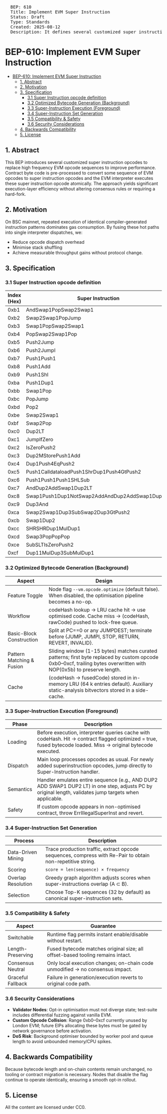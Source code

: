 <pre>
  BEP: 610
  Title: Implement EVM Super Instruction
  Status: Draft
  Type: Standards
  Created: 2025-08-12
  Description: It defines several customized super instruction opcodes to replace high frequency EVM opcode sequences to improve performance
</pre>

# BEP-610: Implement EVM Super Instruction

- [BEP-610: Implement EVM Super Instruction](#bep-610-implement-EVM-Super-Instruction)
  - [1. Abstract](#1-abstract)
  - [2. Motivation](#2-motivation)
  - [3. Specification](#3-specification)
    - [3.1 Super Instruction opcode definition ](#31-super-instruction-opcode-definition)
    - [3.2 Optimized Bytecode Generation (Background)](#32-optimized-bytecode-generation-background)
    - [3.3 Super-Instruction Execution (Foreground)](#33-super-instruction-execution-foreground)
    - [3.4 Super-Instruction Set Generation](#34-super-instruction-set-generation)
    - [3.5 Compatibility & Safety](#35-compatibility--safety)
    - [3.6 Security Considerations](#36-security-considerations)
  - [4. Backwards Compatibility](#4-backwards-compatibility)
  - [5. License](#5-license)

## 1. Abstract
This BEP introduces several customized super instruction opcodes to replace high frequency EVM opcode sequences to improve performance. Contract byte code is pre-processed to convert some sequence of EVM opcodes to super instruction opcodes and the EVM interpreter executes these super instruction opcode atomically. The approach yields significant execution-layer efficiency without altering consensus rules or requiring a hard-fork.

## 2. Motivation

On BSC mainnet, repeated execution of identical compiler-generated instruction patterns dominates gas consumption. By fusing these hot paths into single interpreter dispatches, we:

- Reduce opcode dispatch overhead
- Minimise stack shuffling
- Achieve measurable throughput gains without protocol change.

## 3. Specification

### 3.1 Super Instruction opcode definition

| Index (Hex) | Super Instruction                             |
|-------------|-----------------------------------------------------|
| 0xb1        | AndSwap1PopSwap2Swap1                               |
| 0xb2        | Swap2Swap1PopJump                                   |
| 0xb3        | Swap1PopSwap2Swap1                                  |
| 0xb4        | PopSwap2Swap1Pop                                    |
| 0xb5        | Push2Jump                                           |
| 0xb6        | Push2JumpI                                          |
| 0xb7        | Push1Push1                                          |
| 0xb8        | Push1Add                                            |
| 0xb9        | Push1Shl                                            |
| 0xba        | Push1Dup1                                           |
| 0xbb        | Swap1Pop                                            |
| 0xbc        | PopJump                                             |
| 0xbd        | Pop2                                                |
| 0xbe        | Swap2Swap1                                          |
| 0xbf        | Swap2Pop                                            |
| 0xc0        | Dup2LT                                              |
| 0xc1        | JumpIfZero                                          |
| 0xc2        | IsZeroPush2                                         |
| 0xc3        | Dup2MStorePush1Add                                  |
| 0xc4        | Dup1Push4EqPush2                                    |
| 0xc5        | Push1CalldataloadPush1ShrDup1Push4GtPush2           |
| 0xc6        | Push1Push1Push1SHLSub                               |
| 0xc7        | AndDup2AddSwap1Dup2LT                               |
| 0xc8        | Swap1Push1Dup1NotSwap2AddAndDup2AddSwap1Dup2LT      |
| 0xc9        | Dup3And                                             |
| 0xca        | Swap2Swap1Dup3SubSwap2Dup3GtPush2                   |
| 0xcb        | Swap1Dup2                                           |
| 0xcc        | SHRSHRDup1MulDup1                                   |
| 0xcd        | Swap3PopPopPop                                      |
| 0xce        | SubSLTIsZeroPush2                                   |
| 0xcf        | Dup11MulDup3SubMulDup1                              |

### 3.2 Optimized Bytecode Generation (Background)

| Aspect | Design                                                                                                                                                              |
|--------|---------------------------------------------------------------------------------------------------------------------------------------------------------------------|
| Feature Toggle | Node flag `--vm.opcode.optimize` (default false). When disabled, the optimisation pipeline becomes a no-op.                                                         |
| Workflow | codeHash lookup -> LRU cache hit -> use optimised code. Cache miss -> (codeHash, rawCode) pushed to lock-free queue.                                                |
| Basic-Block Construction | Split at PC==0 or any JUMPDEST; terminate before {JUMP, JUMPI, STOP, RETURN, REVERT, INVALID}.                                                                      |
| Pattern Matching & Fusion | Sliding window (1-15 bytes) matches curated patterns; first byte replaced by custom opcode 0xb0–0xcf, trailing bytes overwritten with NOP(0x5b) to preserve length. |
| Cache | (codeHash -> fusedCode) stored in in-memory LRU (64 k entries default). Auxiliary static-analysis bitvectors stored in a side-cache.                                |

### 3.3 Super-Instruction Execution (Foreground)

| Phase | Description                                                                                                                                                     |
|-------|-----------------------------------------------------------------------------------------------------------------------------------------------------------------|
| Loading | Before execution, interpreter queries cache with codeHash. Hit -> contract flagged optimized = true, fused bytecode loaded. Miss -> original bytecode executed. |
| Dispatch | Main loop processes opcodes as usual. For newly added superinstruction opcodes, jump directly to Super-Instruction handler.                                     |
| Semantics | Handler emulates entire sequence (e.g., AND DUP2 ADD SWAP1 DUP2 LT) in one step, adjusts PC by original length, validates jump targets when applicable.         |
| Safety | If custom opcode appears in non-optimised contract, throw ErrIllegalSuperInst and revert.                                                                       |

### 3.4 Super-Instruction Set Generation

| Process | Description |
|---------|-------------|
| Data-Driven Mining | Trace production traffic, extract opcode sequences, compress with Re-Pair to obtain non-repetitive string. |
| Scoring | `score = len(sequence) × frequency` |
| Overlap Resolution | Greedy graph algorithm adjusts scores when super-instructions overlap (A ⊂ B). |
| Selection | Choose Top-K sequences (32 by default) as canonical super-instruction sets. |

### 3.5 Compatibility & Safety
| Aspect | Guarantee                                                                      |
|--------|--------------------------------------------------------------------------------|
| Switchable | Runtime flag permits instant enable/disable without restart.                   |
| Length-Preserving | Fused bytecode matches original size; all offset-based tooling remains intact. |
| Consensus Neutral | Only local execution changes; on-chain code unmodified -> no consensus impact. |
| Graceful Fallback | Failure in generation/execution reverts to original code path.                 |

### 3.6 Security Considerations

- **Validator Nodes**: Opt-in optimisation must not diverge state; test-suite includes differential fuzzing against vanilla EVM.
- **Custom Opcode Collision**: Range 0xb0–0xcf currently unused by London EVM; future EIPs allocating these bytes must be gated by network governance before activation.
- **DoS Risk**: Background optimiser bounded by worker pool and queue length to avoid unbounded memory/CPU spikes.

## 4. Backwards Compatibility
Because bytecode length and on-chain contents remain unchanged, no tooling or contract migration is necessary. Nodes that disable the flag continue to operate identically, ensuring a smooth opt-in rollout.

## 5. License
All the content are licensed under CC0.

